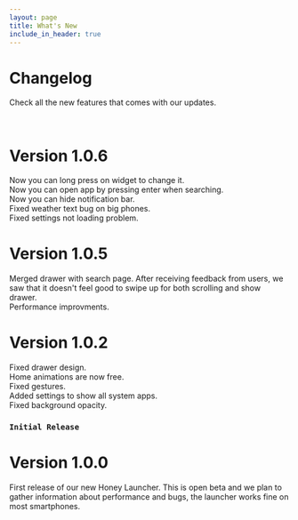 ```yaml
---
layout: page
title: What's New
include_in_header: true
---
```


# Changelog
Check all the new features that comes with our updates. 

<br>

# **Version 1.0.6**
Now you can long press on widget to change it. <br>
Now you can open app by pressing enter when searching. <br>
Now you can hide notification bar. <br>
Fixed weather text bug on big phones. <br>
Fixed settings not loading problem.



# **Version 1.0.5**
Merged drawer with search page. After receiving feedback from users, we saw that it doesn't feel good to swipe up for both scrolling and show drawer. <br>
Performance improvments.


# **Version 1.0.2**
Fixed drawer design. <br>
Home animations are now free.<br>
Fixed gestures.<br>
Added settings to show all system apps.<br>
Fixed background opacity.<br>


### `Initial Release`
# **Version 1.0.0**
First release of our new Honey Launcher. This is open beta and we plan to gather information about performance and bugs, the launcher works fine on most smartphones.


<br>
